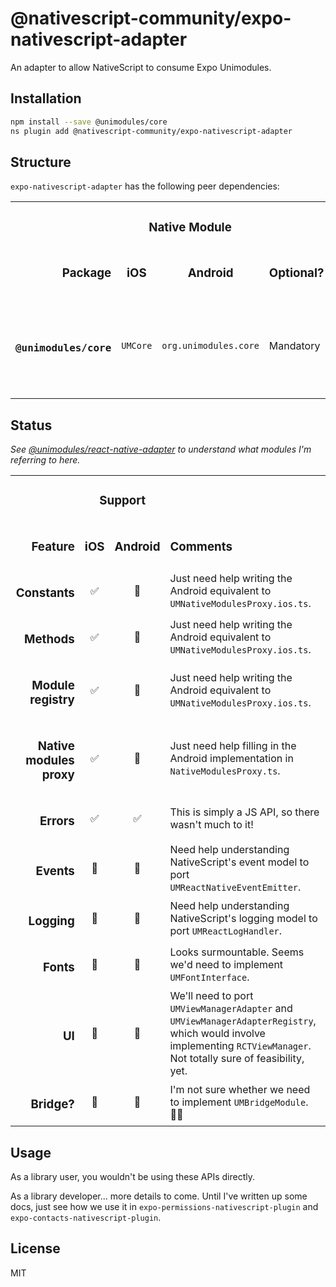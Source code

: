 # @nativescript-community/expo-nativescript-adapter

An adapter to allow NativeScript to consume Expo Unimodules.

## Installation

```sh
npm install --save @unimodules/core
ns plugin add @nativescript-community/expo-nativescript-adapter
```

## Structure

`expo-nativescript-adapter` has the following peer dependencies:

<table>
    <tbody>
        <tr>
            <td align="right" valign="bottom" rowspan="2">
                <h3>Package</h3>
            </td>
            <td align="center" valign="middle" colspan="2">
                <h3>Native Module</h3>
            </td>
            <td align="center" valign="bottom" rowspan="2">
                <h3>Optional?</h3>
            </td>
            <td align="left" valign="bottom" rowspan="2">
                <h3>Purpose</h3>
            </td>
        </tr>
        <tr>
            <td align="center" valign="middle">
                <h3>iOS</h3>
            </td>
            <td align="center" valign="middle">
                <h3>Android</h3>
            </td>
        </tr>
        <tr>
            <td align="right" valign="middle">
                <h3><code>@unimodules/core</code></h3>
            </td>
            <td align="center" valign="middle">
                <code>UMCore</code>
            </td>
            <td align="center" valign="middle">
                <code>org.unimodules.core</code>
            </td>
            <td align="left" valign="middle">
                Mandatory
            </td>
            <td align="left" valign="middle">
                Implements the platform-agnostic API for consuming Expo Unimodules.
            </td>
        </tr>
    </tbody>
</table>

## Status

*See [@unimodules/react-native-adapter](https://github.com/expo/expo/tree/master/packages/%40unimodules/react-native-adapter) to understand what modules I'm referring to here.*

<table>
    <tbody>
        <tr>
            <td align="right" valign="bottom" rowspan="2">
                <h3>Feature</h3>
            </td>
            <td align="center" valign="middle" colspan="2">
                <h3>Support</h3>
            </td>
            <td align="left" valign="bottom" rowspan="2">
                <h3>Comments</h3>
            </td>
        </tr>
        <tr>
            <td align="center" valign="middle">
                <h3>iOS</h3>
            </td>
            <td align="center" valign="middle">
                <h3>Android</h3>
            </td>
        </tr>
        <tr>
            <td align="right" valign="middle">
                <h3>Constants</h3>
            </td>
            <td align="center" valign="middle">
                ✅
            </td>
            <td align="center" valign="middle">
                🚫
            </td>
            <td align="left" valign="middle">
                Just need help writing the Android equivalent to <code>UMNativeModulesProxy.ios.ts</code>.
            </td>
        </tr>
        <tr>
            <td align="right" valign="middle">
                <h3>Methods</h3>
            </td>
            <td align="center" valign="middle">
                ✅
            </td>
            <td align="center" valign="middle">
                🚫
            </td>
            <td align="left" valign="middle">
                Just need help writing the Android equivalent to <code>UMNativeModulesProxy.ios.ts</code>.
            </td>
        </tr>
        <tr>
            <td align="right" valign="middle">
                <h3>Module registry</h3>
            </td>
            <td align="center" valign="middle">
                ✅
            </td>
            <td align="center" valign="middle">
                🚫
            </td>
            <td align="left" valign="middle">
                Just need help writing the Android equivalent to <code>UMNativeModulesProxy.ios.ts</code>.
            </td>
        </tr>
        <tr>
            <td align="right" valign="middle">
                <h3>Native modules proxy</h3>
            </td>
            <td align="center" valign="middle">
                ✅
            </td>
            <td align="center" valign="middle">
                🚫
            </td>
            <td align="left" valign="middle">
                Just need help filling in the Android implementation in <code>NativeModulesProxy.ts</code>.
            </td>
        </tr>
        <tr>
            <td align="right" valign="middle">
                <h3>Errors</h3>
            </td>
            <td align="center" valign="middle">
                ✅
            </td>
            <td align="center" valign="middle">
                ✅
            </td>
            <td align="left" valign="middle">
                This is simply a JS API, so there wasn't much to it!
            </td>
        </tr>
        <tr>
            <td align="right" valign="middle">
                <h3>Events</h3>
            </td>
            <td align="center" valign="middle">
                🚫
            </td>
            <td align="center" valign="middle">
                🚫
            </td>
            <td align="left" valign="middle">
                Need help understanding NativeScript's event model to port <code>UMReactNativeEventEmitter</code>.
            </td>
        </tr>
        <tr>
            <td align="right" valign="middle">
                <h3>Logging</h3>
            </td>
            <td align="center" valign="middle">
                🚫
            </td>
            <td align="center" valign="middle">
                🚫
            </td>
            <td align="left" valign="middle">
                Need help understanding NativeScript's logging model to port <code>UMReactLogHandler</code>.
            </td>
        </tr>
        <tr>
            <td align="right" valign="middle">
                <h3>Fonts</h3>
            </td>
            <td align="center" valign="middle">
                🚫
            </td>
            <td align="center" valign="middle">
                🚫
            </td>
            <td align="left" valign="middle">
                Looks surmountable. Seems we'd need to implement <code>UMFontInterface</code>.
            </td>
        </tr>
        <tr>
            <td align="right" valign="middle">
                <h3>UI</h3>
            </td>
            <td align="center" valign="middle">
                🚫
            </td>
            <td align="center" valign="middle">
                🚫
            </td>
            <td align="left" valign="middle">
                We'll need to port <code>UMViewManagerAdapter</code> and <code>UMViewManagerAdapterRegistry</code>, which would involve implementing <code>RCTViewManager</code>. Not totally sure of feasibility, yet.
            </td>
        </tr>
        <tr>
            <td align="right" valign="middle">
                <h3>Bridge?</h3>
            </td>
            <td align="center" valign="middle">
                🚫
            </td>
            <td align="center" valign="middle">
                🚫
            </td>
            <td align="left" valign="middle">
                I'm not sure whether we need to implement <code>UMBridgeModule</code>. 🤷‍♂️
            </td>
        </tr>
    </tbody>
</table>

## Usage

As a library user, you wouldn't be using these APIs directly.

As a library developer... more details to come. Until I've written up some docs, just see how we use it in `expo-permissions-nativescript-plugin` and `expo-contacts-nativescript-plugin`.

## License

MIT
